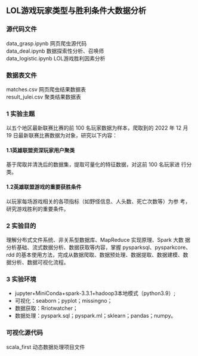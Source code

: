 
## LOL游戏玩家类型与胜利条件大数据分析
### 源代码文件
data_grasp.ipynb    网页爬虫源代码<br>
data_deal.ipynb    数据探索性分析、召唤师<br>
data_logistic.ipynb LOL游戏胜利因素分析<br>
### 数据表文件<br>
matches.csv    网页爬虫结果数据表<br>
result_julei.csv    聚类结果数据表
### 1 实验主题 <br>
以五个地区最新联赛比赛的前 100 名玩家数据为样本，爬取到的 2022 年
12 月 19 日最新联赛比赛数据为对象，研究以下内容：<br>
#### 1.1英雄联盟资深玩家用户聚类 <br>
基于爬取并清洗后的数据集，提取可量化的特征数据，对这前 100 名玩家进
行分类。<br>
#### 1.2英雄联盟游戏的重要获胜条件 <br>
以玩家每场游戏相关的各项指标（如野怪信息、人头数、死亡次数等）为参
考，研究游戏胜利的重要条件。<br>
###  2 实验目的 <br>
理解分布式文件系统、非关系型数据库、MapReduce 实现原理、Spark 大数
据分析基础、流式数据分析、数据获取等内容，掌握 pysparksql、pysparkcore、<br>
rdd 的基本使用方法，完成从数据爬取、数据预处理、数据提取、数据建模、数
据分析、数据可视化流程。<br>
###  3 实验环境 <br>
- jupyter+MiniConda+spark-3.3.1+hadoop3本地模式（python3.9）; <br>
- 可视化：seaborn；pyplot；missingno；<br>
- 数据获取：Rriotwatcher；<br>
- 数据处理：pyspark.sql；pyspark.ml；sklearn；pandas；numpy。<br>


### 可视化源代码
scala_first    动态数据处理项目文件
